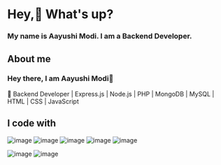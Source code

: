 # Hey,👋 What's up?
### My name is Aayushi Modi. I am a Backend Developer.

## About me 
### Hey there, I am Aayushi Modi👋
🚀 Backend Developer | Express.js | Node.js | PHP | MongoDB | MySQL | HTML | CSS | JavaScript 


## I code with


![image](https://github.com/user-attachments/assets/6085988d-3d17-4b87-922b-a0f336368f4a)   ![image](https://github.com/user-attachments/assets/e07357e0-03b9-492d-9ced-847ee97e0851)  ![image](https://github.com/user-attachments/assets/213d3bde-f0e4-43b5-9c4c-b91884fa6931)
 ![image](https://github.com/user-attachments/assets/57ce5aa0-f78d-4e49-9c05-f0cd33495da1)  ![image](https://github.com/user-attachments/assets/d9f7058a-64f5-490d-abac-18ce5b0d68ea) 
 
 ![image](https://github.com/user-attachments/assets/77815468-eff3-498c-a048-55f7312df8cb)
![image](https://github.com/user-attachments/assets/e4af53c4-a800-4699-89a9-47a65ac5ea01)









